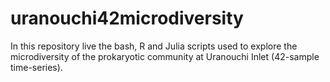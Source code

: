 # uranouchi42microdiversity

In this repository live the bash, R and Julia scripts used to explore the microdiversity of the prokaryotic community at Uranouchi Inlet (42-sample time-series).
